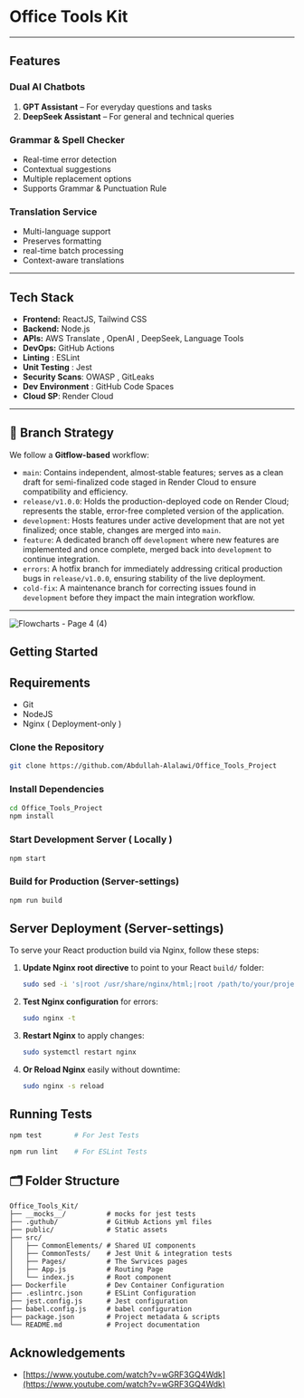 # Office Tools Kit

---

##  Features

###  Dual AI Chatbots

1. **GPT Assistant** – For everyday questions and tasks
2. **DeepSeek Assistant** – For general and technical queries

### Grammar & Spell Checker

- Real-time error detection
- Contextual suggestions
- Multiple replacement options
- Supports Grammar & Punctuation Rule

###  Translation Service

- Multi-language support
- Preserves formatting
- real-time batch processing
- Context-aware translations

---

##  Tech Stack

- **Frontend:** ReactJS, Tailwind CSS
- **Backend:** Node.js 
- **APIs:** AWS Translate , OpenAI , DeepSeek, Language Tools
- **DevOps:** GitHub Actions
- **Linting** :   ESLint
- **Unit Testing** : Jest  
- **Security Scans**:    OWASP , GitLeaks 
- **Dev Environment** :   GitHub Code Spaces
- **Cloud  SP**:  Render Cloud

---

## 🌿 Branch Strategy

We follow a **Gitflow-based** workflow:

- `main`: Contains independent, almost‐stable features; serves as a clean draft for semi-finalized code staged in Render Cloud to ensure compatibility and efficiency.
- `release/v1.0.0`: Holds the production-deployed code on Render Cloud; represents the stable, error-free completed version of the application.
- `development`: Hosts features under active development that are not yet finalized; once stable, changes are merged into `main`.
- `feature`: A dedicated branch off `development` where new features are implemented and once complete, merged back into `development` to continue integration.
- `errors`: A hotfix branch for immediately addressing critical production bugs in `release/v1.0.0`, ensuring stability of the live deployment.
- `cold-fix`: A maintenance branch for correcting issues found in `development` before they impact the main integration workflow.

---

![Flowcharts - Page 4 (4)](https://github.com/user-attachments/assets/23931b48-ece2-459e-beba-90612b5315df)





## Getting Started 

## Requirements 

- Git 
- NodeJS 
- Nginx ( Deployment-only )

###  Clone the Repository

```bash
git clone https://github.com/Abdullah-Alalawi/Office_Tools_Project
```

###  Install Dependencies

```bash
cd Office_Tools_Project
npm install
```

### Start Development Server ( Locally )

```bash
npm start
```

###  Build for Production (Server-settings)

```bash
npm run build
```

## Server Deployment (Server-settings)

To serve your React production build via Nginx, follow these steps:

1. **Update Nginx root directive** to point to your React `build/` folder:
   ```bash
   sudo sed -i 's|root /usr/share/nginx/html;|root /path/to/your/project/Office_Tools_Kit/build;|' /etc/nginx/sites-available/default
   ```
2. **Test Nginx configuration** for errors:
   ```bash
   sudo nginx -t
   ```
3. **Restart Nginx** to apply changes:
   ```bash
   sudo systemctl restart nginx
   ```
4. **Or Reload Nginx**  easily without downtime:
   ```bash
   sudo nginx -s reload
   ```

##  Running Tests

```bash
npm test        # For Jest Tests

npm run lint    # For ESLint Tests
```

## 🗂 Folder Structure

```
Office_Tools_Kit/
├── __mocks__/          # mocks for jest tests
├── .guthub/            # GitHub Actions yml files  
├── public/             # Static assets
├── src/
│   ├── CommonElements/ # Shared UI components
│   ├── CommonTests/    # Jest Unit & integration tests
│   ├── Pages/          # The Swrvices pages
│   ├── App.js          # Routing Page
│   └── index.js        # Root component
├── Dockerfile          # Dev Container Configuration
├── .eslintrc.json      # ESLint Configuration
├── jest.config.js      # Jest configuration
├── babel.config.js     # babel configuration
├── package.json        # Project metadata & scripts
└── README.md           # Project documentation
```

##  Acknowledgements

- [https://www.youtube.com/watch?v=wGRF3GQ4Wdk](https://www.youtube.com/watch?v=wGRF3GQ4Wdk) 
